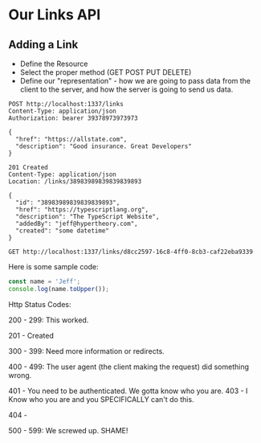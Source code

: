 # Our Links API

## Adding a Link

- Define the Resource
- Select the proper method (GET POST PUT DELETE)
- Define our "representation" - how we are going to pass data from the client to the server, and how the server is going to send us data.

```http
POST http://localhost:1337/links
Content-Type: application/json
Authorization: bearer 39378973973973

{
  "href": "https://allstate.com",
  "description": "Good insurance. Great Developers"
}
```


```http
201 Created
Content-Type: application/json
Location: /links/38983989839839839893

{
  "id": "38983989839839839893",
  "href": "https://typescriptlang.org",
  "description": "The TypeScript Website",
  "addedBy": "jeff@hypertheory.com",
  "created": "some datetime"
}
```

```http
GET http://localhost:1337/links/d8cc2597-16c8-4ff0-8cb3-caf22eba9339
```



Here is some sample code:

```typescript
const name = 'Jeff';
console.log(name.toUpper());
```

Http Status Codes:


200 - 299: This worked. 

201 - Created

300 - 399: Need more information or redirects.

400 - 499: The user agent (the client making the request) did something wrong.

401 - You need to be authenticated. We gotta know who you are.
403 - I Know who you are and you SPECIFICALLY can't do this.

404 - 

500 - 599: We screwed up. SHAME! 

